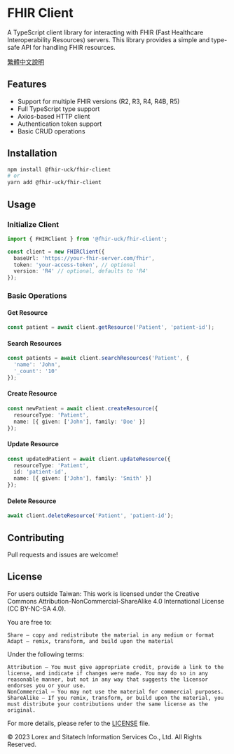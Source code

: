 # FHIR Client

A TypeScript client library for interacting with FHIR (Fast Healthcare Interoperability Resources) servers. This library provides a simple and type-safe API for handling FHIR resources.

[繁體中文說明](README_zh-TW.md)

## Features

- Support for multiple FHIR versions (R2, R3, R4, R4B, R5)
- Full TypeScript type support
- Axios-based HTTP client
- Authentication token support
- Basic CRUD operations

## Installation

```bash
npm install @fhir-uck/fhir-client
# or
yarn add @fhir-uck/fhir-client
```

## Usage

### Initialize Client

```typescript
import { FHIRClient } from '@fhir-uck/fhir-client';

const client = new FHIRClient({
  baseUrl: 'https://your-fhir-server.com/fhir',
  token: 'your-access-token', // optional
  version: 'R4' // optional, defaults to 'R4'
});
```

### Basic Operations

#### Get Resource

```typescript
const patient = await client.getResource('Patient', 'patient-id');
```

#### Search Resources

```typescript
const patients = await client.searchResources('Patient', {
  'name': 'John',
  '_count': '10'
});
```

#### Create Resource

```typescript
const newPatient = await client.createResource({
  resourceType: 'Patient',
  name: [{ given: ['John'], family: 'Doe' }]
});
```

#### Update Resource

```typescript
const updatedPatient = await client.updateResource({
  resourceType: 'Patient',
  id: 'patient-id',
  name: [{ given: ['John'], family: 'Smith' }]
});
```

#### Delete Resource

```typescript
await client.deleteResource('Patient', 'patient-id');
```

## Contributing

Pull requests and issues are welcome!

## License

For users outside Taiwan: This work is licensed under the Creative Commons Attribution-NonCommercial-ShareAlike 4.0 International License (CC BY-NC-SA 4.0).

You are free to:

    Share — copy and redistribute the material in any medium or format
    Adapt — remix, transform, and build upon the material

Under the following terms:

    Attribution — You must give appropriate credit, provide a link to the license, and indicate if changes were made. You may do so in any reasonable manner, but not in any way that suggests the licensor endorses you or your use.
    NonCommercial — You may not use the material for commercial purposes.
    ShareAlike — If you remix, transform, or build upon the material, you must distribute your contributions under the same license as the original.

For more details, please refer to the [LICENSE](LICENSE) file.

© 2023 Lorex and Sitatech Information Services Co., Ltd. All Rights Reserved.
